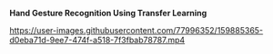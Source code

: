 **Hand Gesture Recognition Using Transfer Learning**

https://user-images.githubusercontent.com/77996352/159885365-d0eba71d-9ee7-474f-a518-7f3fbab78787.mp4
